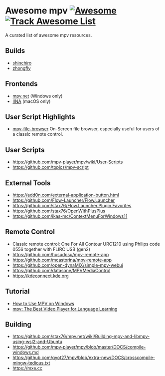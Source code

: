 
# Awesome mpv [![Awesome](https://awesome.re/badge.svg)](https://awesome.re) [![Track Awesome List](https://www.trackawesomelist.com/badge.svg)](https://www.trackawesomelist.com/stax76/awesome-mpv/)

A curated list of awesome mpv resources.

Builds
------

- [shinchiro](https://github.com/shinchiro/mpv-winbuild-cmake)
- [zhongfly](https://github.com/zhongfly/mpv-winbuild)


Frontends
---------

- [mpv.net](https://github.com/stax76/mpv.net) (Windows only)
- [IINA](https://iina.io) (macOS only)


User Script Highlights
----------------------

- [mpv-file-browser](CogentRedTester/mpv-file-browser) On-Screen file browser, especially useful for users of a classic remote control.


User Scripts
------------

- https://github.com/mpv-player/mpv/wiki/User-Scripts
- https://github.com/topics/mpv-script


External Tools
--------------

- https://add0n.com/external-application-button.html
- https://github.com/Flow-Launcher/Flow.Launcher
- https://github.com/stax76/Flow.Launcher.Plugin.Favorites
- https://github.com/stax76/OpenWithPlusPlus
- https://github.com/ikas-mc/ContextMenuForWindows11


Remote Control
--------------

- Classic remote control: One For All Contour URC1210 using Philips code 0556 together with FLIRC USB (gen2)
- https://github.com/husudosu/mpv-remote-app
- https://github.com/mcastorina/mpv-remote-app
- https://github.com/open-dynaMIX/simple-mpv-webui
- https://github.com/datasone/MPVMediaControl
- https://kdeconnect.kde.org


Tutorial
--------

- [How to Use MPV on Windows](https://www.makeuseof.com/how-to-use-mpv-on-windows)
- [mpv: The Best Video Player for Language Learning](https://www.youtube.com/watch?v=bbg6ztWecbU)


Building
--------

- https://github.com/stax76/mpv.net/wiki/Building-mpv-and-libmpv-using-wsl2-and-Ubuntu
- https://github.com/mpv-player/mpv/blob/master/DOCS/compile-windows.md
- https://github.com/qyot27/mpv/blob/extra-new/DOCS/crosscompile-mingw-tedious.txt
- https://mxe.cc
